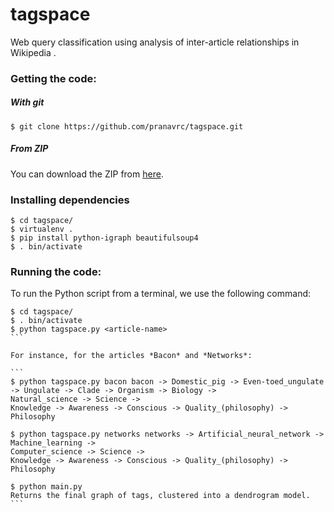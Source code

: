 # tagspace

Web query classification using analysis of inter-article relationships in Wikipedia .

### Getting the code:

##### With git

``` 
$ git clone https://github.com/pranavrc/tagspace.git
```

##### From ZIP

You can download the ZIP from [here](https://github.com/pranavrc/tagspace/archive/master.zip).

### Installing dependencies

```
$ cd tagspace/
$ virtualenv .
$ pip install python-igraph beautifulsoup4
$ . bin/activate
```

### Running the code:

To run the Python script from a terminal, we use the following command:

````
$ cd tagspace/
$ . bin/activate
$ python tagspace.py <article-name>
```

For instance, for the articles *Bacon* and *Networks*:

```
$ python tagspace.py bacon bacon -> Domestic_pig -> Even-toed_ungulate -> Ungulate -> Clade -> Organism -> Biology ->
Natural_science -> Science ->
Knowledge -> Awareness -> Conscious -> Quality_(philosophy) -> Philosophy

$ python tagspace.py networks networks -> Artificial_neural_network -> Machine_learning ->
Computer_science -> Science ->
Knowledge -> Awareness -> Conscious -> Quality_(philosophy) -> Philosophy

$ python main.py
Returns the final graph of tags, clustered into a dendrogram model. 
```

